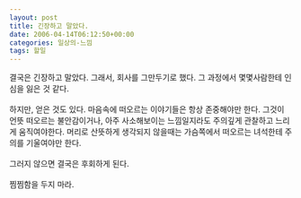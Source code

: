 ```yaml
---
layout: post
title: 긴장하고 말았다.
date: 2006-04-14T06:12:50+00:00
categories: 일상의-느낌
tags: 할일
---
```

결국은 긴장하고 말았다. 그래서, 회사를 그만두기로 했다. 그 과정에서 몇몇사람한테 인심을 잃은 것 같다. <br /><br />하지만, 얻은 것도 있다. 마음속에 떠오르는 이야기들은 항상 존중해야만 한다. 그것이 언뜻 떠오르는 불안감이거나, 아주 사소해보이는 느낌일지라도 주의깊게 관찰하고 느리게 움직여야한다. 머리로 산뜻하게 생각되지 않을때는 가슴쪽에서 떠오르는 녀석한테 주의를 기울여야만 한다.<br /><br />그러지 않으면 결국은 후회하게 된다.<br /><br />찜찜함을 두지 마라.
